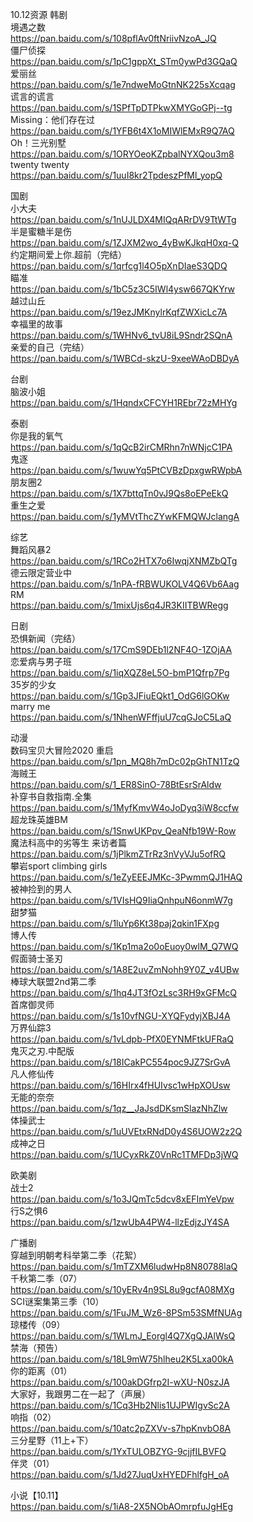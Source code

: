10.12资源
韩剧  
境遇之数  
https://pan.baidu.com/s/108pflAv0ftNriivNzoA_JQ   
僵尸侦探  
https://pan.baidu.com/s/1pC1gppXt_STm0ywPd3GQaQ   
爱丽丝  
https://pan.baidu.com/s/1e7ndweMoGtnNK225sXcqag   
谎言的谎言  
https://pan.baidu.com/s/1SPfTpDTPkwXMYGoGPj--tg   
Missing：他们存在过  
https://pan.baidu.com/s/1YFB6t4X1oMIWlEMxR9Q7AQ  
Oh！三光别墅  
https://pan.baidu.com/s/1ORYOeoKZpbalNYXQou3m8  
twenty twenty  
https://pan.baidu.com/s/1uuI8kr2TpdeszPfMl_yopQ  

国剧  
小大夫  
https://pan.baidu.com/s/1nUJLDX4MIQqARrDV9TtWTg   
半是蜜糖半是伤  
https://pan.baidu.com/s/1ZJXM2wo_4yBwKJkqH0xq-Q   
约定期间爱上你.超前（完结）  
https://pan.baidu.com/s/1qrfcg1l4O5pXnDIaeS3QDQ   
瞄准  
https://pan.baidu.com/s/1bC5z3C5IWl4ysw667QKYrw  
越过山丘  
https://pan.baidu.com/s/19ezJMKnylrKqfZWXicLc7A  
幸福里的故事  
https://pan.baidu.com/s/1WHNv6_tvU8iL9Sndr2SQnA  
亲爱的自己（完结）  
https://pan.baidu.com/s/1WBCd-skzU-9xeeWAoDBDyA   

台剧  
脑波小姐  
https://pan.baidu.com/s/1HqndxCFCYH1REbr72zMHYg  

泰剧  
你是我的氧气  
https://pan.baidu.com/s/1qQcB2irCMRhn7nWNjcC1PA  
鬼逐  
https://pan.baidu.com/s/1wuwYq5PtCVBzDpxgwRWpbA  
朋友圈2  
https://pan.baidu.com/s/1X7bttqTn0vJ9Qs8oEPeEkQ  
重生之爱  
https://pan.baidu.com/s/1yMVtThcZYwKFMQWJclangA  

综艺  
舞蹈风暴2  
https://pan.baidu.com/s/1RCo2HTX7o6IwqjXNMZbQTg   
德云限定营业中  
https://pan.baidu.com/s/1nPA-fRBWUKOLV4Q6Vb6Aag   
RM  
https://pan.baidu.com/s/1mixUjs6q4JR3KIITBWRegg  

日剧  
恐惧新闻（完结）  
https://pan.baidu.com/s/17CmS9DEb1l2NF4O-1ZOjAA  
恋爱病与男子班  
https://pan.baidu.com/s/1iqXQZ8eL5O-bmP1Qfrp7Pg   
35岁的少女  
https://pan.baidu.com/s/1Gp3JFiuEQkt1_OdG6lGOKw   
marry me   
https://pan.baidu.com/s/1NhenWFffjuU7cqGJoC5LaQ     

动漫  
数码宝贝大冒险2020 重启  
https://pan.baidu.com/s/1pn_MQ8h7mDc02pGhTN1TzQ  
海贼王  
https://pan.baidu.com/s/1_ER8SinO-78BtEsrSrAldw   
补穿书自救指南.全集  
https://pan.baidu.com/s/1MyfKmvW4oJoDyq3iW8ccfw   
超龙珠英雄BM  
https://pan.baidu.com/s/1SnwUKPpv_QeaNfb19W-Row   
魔法科高中的劣等生 来访者篇  
https://pan.baidu.com/s/1jPlkmZTrRz3nVyVJu5ofRQ   
攀岩sport climbing girls  
https://pan.baidu.com/s/1eZyEEEJMKc-3PwmmQJ1HAQ   
被神捡到的男人  
https://pan.baidu.com/s/1VIsHQ9IiaQnhpuN6onmW7g   
甜梦猫  
https://pan.baidu.com/s/1luYp6Kt38paj2qkin1FXpg  
博人传  
https://pan.baidu.com/s/1Kp1ma2o0oEuoy0wlM_Q7WQ  
假面骑士圣刃  
https://pan.baidu.com/s/1A8E2uvZmNohh9Y0Z_v4UBw  
棒球大联盟2nd第二季  
https://pan.baidu.com/s/1hq4JT3fOzLsc3RH9xGFMcQ  
首席御灵师  
https://pan.baidu.com/s/1s10vfNGU-XYQFydyjXBJ4A   
万界仙踪3  
https://pan.baidu.com/s/1vLdpb-PfX0EYNMFtkUFRaQ   
鬼灭之刃.中配版  
https://pan.baidu.com/s/18ICakPC554poc9JZ7SrGvA   
凡人修仙传  
https://pan.baidu.com/s/16HIrx4fHUIvsc1wHpXOUsw   
无能的奈奈  
https://pan.baidu.com/s/1qz__JaJsdDKsmSlazNhZlw   
体操武士  
https://pan.baidu.com/s/1uUVEtxRNdD0y4S6UOW2z2Q   
成神之日  
https://pan.baidu.com/s/1UCyxRkZ0VnRc1TMFDp3jWQ   

欧美剧  
战士2  
https://pan.baidu.com/s/1o3JQmTc5dcv8xEFImYeVpw   
行S之惧6  
https://pan.baidu.com/s/1zwUbA4PW4-llzEdjzJY4SA   

广播剧  
穿越到明朝考科举第二季（花絮）  
https://pan.baidu.com/s/1mTZXM6ludwHp8N80788laQ   
千秋第二季（07）  
https://pan.baidu.com/s/10yERv4n9SL8u9gcfA08MXg   
SCI谜案集第三季（10）  
https://pan.baidu.com/s/1FuJM_Wz6-8PSm53SMfNUAg   
琼楼传（09）  
https://pan.baidu.com/s/1WLmJ_Eorgl4Q7XgQJAlWsQ   
禁海（预告）  
https://pan.baidu.com/s/18L9mW75hlheu2K5Lxa00kA   
你的距离（01）  
https://pan.baidu.com/s/100akDGfrp2I-wXU-N0szJA   
大家好，我跟男二在一起了（声展）  
https://pan.baidu.com/s/1Cq3Hb2Nlis1UJPWIgvSc2A   
响指（02）  
https://pan.baidu.com/s/10atc2pZXVv-s7hpKnvbO8A   
三分星野（11上+下）  
https://pan.baidu.com/s/1YxTULOBZYG-9cjjfILBVFQ   
伴灵（01）  
https://pan.baidu.com/s/1Jd27JuqUxHYEDFhlfgH_oA   

小说【10.11】  
https://pan.baidu.com/s/1iA8-2X5NObAOmrpfuJgHEg  

